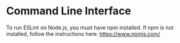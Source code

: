 # Command Line Interface

To run ESLint on Node.js, you must have npm installed. If npm is not installed, follow the instructions here: https://www.npmjs.com/

